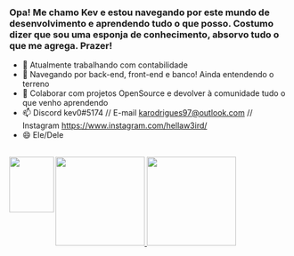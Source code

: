 ### Opa! Me chamo Kev e estou navegando por este mundo de desenvolvimento e aprendendo tudo o que posso. Costumo dizer que sou uma esponja de conhecimento, absorvo tudo o que me agrega. Prazer! 


- 🔭 Atualmente trabalhando com contabilidade
- 🌱 Navegando por back-end, front-end e banco! Ainda entendendo o terreno
- 👯 Colaborar com projetos OpenSource e devolver à comunidade tudo o que venho aprendendo 
- 📫 Discord kev0#5174 // E-mail karodrigues97@outlook.com // Instagram https://www.instagram.com/hellaw3ird/
- 😄 Ele/Dele

<div>
<a href="http://beacons.ai/13kev">
  <div style="display: inline_block"><br> 
 <img align="left" height="100" width="80" <img src="http://vignette3.wikia.nocookie.net/minecraft/images/2/20/Beacon_Block.png/revision/latest?cb=20121118181508" />
  <img height="160em" src="https://github-readme-stats.vercel.app/api?username=13kev&show_icons=true&theme=aura&include_all_commits=true&count_private=true"/>
  <img height="160em" src="https://github-readme-stats.vercel.app/api/top-langs/?username=13kev&layout=compact&langs_count=7&theme=aura"/>
</div>
  
 ##
  
  
 
      
   
